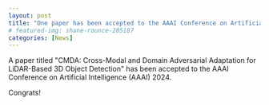```yaml
---
layout: post
title: "One paper has been accepted to the AAAI Conference on Artificial Intelligence (AAAI) 2024"
# featured-img: shane-rounce-205187
categories: [News]
---
```


A paper titled "CMDA: Cross-Modal and Domain Adversarial Adaptation for LiDAR-Based 3D Object Detection" has been accepted to the AAAI Conference on Artificial Intelligence (AAAI) 2024.

Congrats!
